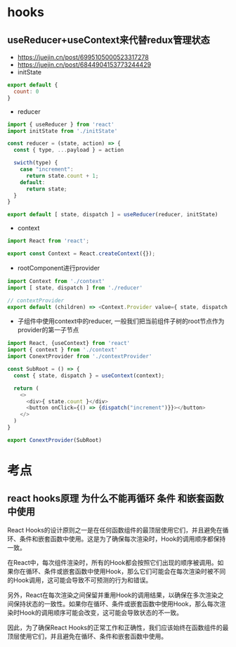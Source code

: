 
# hooks
## useReducer+useContext来代替redux管理状态
- https://juejin.cn/post/6995105000523317278
- https://juejin.cn/post/6844904153773244429
- initState
```js
export default {
  count: 0
}
```
- reducer
```js
import { useReducer } from 'react'
import initState from './initState'

const reducer = (state, action) => {
  const { type, ...payload } = action

  swicth(type) {
    case "increment": 
      return state.count + 1;
    default:
      return state;
  }
}

export default [ state, dispatch ] = useReducer(reducer, initState)
```
- context
```js
import React from 'react';

export const Context = React.createContext({});
```
- rootComponent进行provider
```js
import Context from './context'
import [ state, dispatch ] from './reducer'

// contextProvider
export default (children) => <Context.Provider value={ state, dispatch }>{ children }</Context.Provider>
```
- 子组件中使用context中的reducer, 一般我们把当前组件子树的root节点作为provider的第一子节点
```js
import React, {useContext} from 'react'
import { context } from './context'
import ConextProvider from './contextProvider'

const SubRoot = () => {
  const { state, dispatch } = useContext(context);

  return (
    <>
      <div>{ state.count }</div>
      <button onClick={() => {dispatch("increment")}}></button>
    </>
  )
}

export ConextProvider(SubRoot)
```

# 考点
## react hooks原理 为什么不能再循环 条件 和嵌套函数中使用
React Hooks的设计原则之一是在任何函数组件的最顶层使用它们，并且避免在循环、条件和嵌套函数中使用。这是为了确保每次渲染时，Hook的调用顺序都保持一致。

在React中，每次组件渲染时，所有的Hook都会按照它们出现的顺序被调用。如果你在循环、条件或嵌套函数中使用Hook，那么它们可能会在每次渲染时被不同的Hook调用，这可能会导致不可预测的行为和错误。

另外，React在每次渲染之间保留并重用Hook的调用结果，以确保在多次渲染之间保持状态的一致性。如果你在循环、条件或嵌套函数中使用Hook，那么每次渲染时Hook的调用顺序可能会改变，这可能会导致状态的不一致。

因此，为了确保React Hooks的正常工作和正确性，我们应该始终在函数组件的最顶层使用它们，并且避免在循环、条件和嵌套函数中使用。